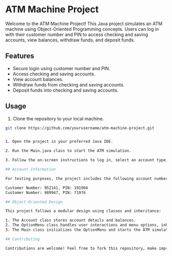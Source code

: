 # ATM Machine Project

Welcome to the ATM Machine Project! This Java project simulates an ATM machine using Object-Oriented Programming concepts. Users can log in with their customer number and PIN to access checking and saving accounts, view balances, withdraw funds, and deposit funds.

## Features

- Secure login using customer number and PIN.
- Access checking and saving accounts.
- View account balances.
- Withdraw funds from checking and saving accounts.
- Deposit funds into checking and saving accounts.

## Usage

1. Clone the repository to your local machine.

```bash
git clone https://github.com/yourusername/atm-machine-project.git


1. Open the project in your preferred Java IDE.

2. Run the Main.java class to start the ATM simulation.

3. Follow the on-screen instructions to log in, select an account type, and perform transactions.

## Account Information

For testing purposes, the project includes the following account numbers and PINs:

Customer Number: 952141, PIN: 191904
Customer Number: 989947, PIN: 71976

## Object-Oriented Design

This project follows a modular design using classes and inheritance:

1. The Account class stores account details and balances.
2. The OptionMenu class handles user interactions and menu options, inheriting from the Account class.
3. The Main class initializes the OptionMenu and starts the ATM simulation.

## Contributing

Contributions are welcome! Feel free to fork this repository, make improvements, and create a pull request. If you find any issues or have suggestions, please open an issue.


